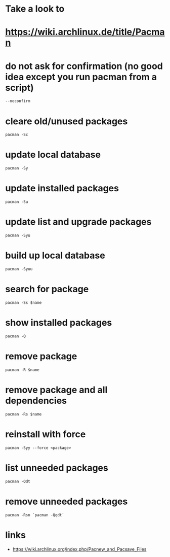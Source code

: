 # Take a look to
# https://wiki.archlinux.de/title/Pacman

# do not ask for confirmation (no good idea except you run pacman from a script)

    --noconfirm

# cleare old/unused packages

    pacman -Sc

# update local database

    pacman -Sy

# update installed packages

    pacman -Su

# update list and upgrade packages

    pacman -Syu

# build up local database

    pacman -Syuu

# search for package

    pacman -Ss $name

# show installed packages

    pacman -Q

# remove package

    pacman -R $name

# remove package and all dependencies

    pacman -Rs $name

# reinstall with force

    pacman -Syy --force <package>

# list unneeded packages

    pacman -Qdt

# remove unneeded packages

    pacman -Rsn `pacman -Qqdt`

# links

* https://wiki.archlinux.org/index.php/Pacnew_and_Pacsave_Files
